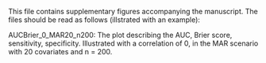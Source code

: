 This file contains supplementary figures accompanying the manuscript.
The files should be read as follows (illstrated with an example):

AUCBrier_0_MAR20_n200: The plot describing the AUC, Brier score, sensitivity, specificity. Illustrated with a correlation of 0, in the MAR scenario with 20 covariates and n = 200.
